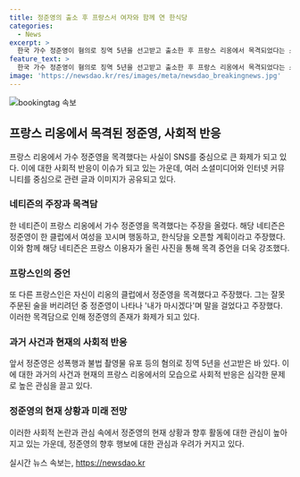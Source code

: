```yaml
---
title: 정준영의 출소 후 프랑스서 여자와 함께 연 한식당
categories:
  - News
excerpt: >
  한국 가수 정준영이 혐의로 징역 5년을 선고받고 출소한 후 프랑스 리옹에서 목격되었다는 소식이 화제다. 소셜미디어를 통해 공유된 정준영의 사진과 네티즌의 목격담은 그의 활동과 이야기를 더욱 화제적으로 만들고 있다. 또한, 정준영이 프랑스에서 클럽을 방문하여 현지인과 소통하는 장면이 포착되었다는 이야기도 함께 전해지고 있다. 전체 사건의 맥락을 압축적으로 전달하며 사람들로 하여금 궁금증을 자극하는 내용을 담아낼 것이 필요하다.
feature_text: >
  한국 가수 정준영이 혐의로 징역 5년을 선고받고 출소한 후 프랑스 리옹에서 목격되었다는 소식이 화제다. 소셜미디어를 통해 공유된 정준영의 사진과 네티즌의 목격담은 그의 활동과 이야기를 더욱 화제적으로 만들고 있다. 또한, 정준영이 프랑스에서 클럽을 방문하여 현지인과 소통하는 장면이 포착되었다는 이야기도 함께 전해지고 있다. 전체 사건의 맥락을 압축적으로 전달하며 사람들로 하여금 궁금증을 자극하는 내용을 담아낼 것이 필요하다.
image: 'https://newsdao.kr/res/images/meta/newsdao_breakingnews.jpg'
---
```


<p><img src="https://newsdao.kr/res/images/meta/newsdao_breakingnews.jpg" alt="bookingtag 속보" /></p>

<h2 data-ke-size="size26">프랑스 리옹에서 목격된 정준영, 사회적 반응</h2>

<p data-ke-size="size16">프랑스 리옹에서 가수 정준영을 목격했다는 사실이 SNS를 중심으로 큰 화제가 되고 있다. 이에 대한 사회적 반응이 이슈가 되고 있는 가운데, 여러 소셜미디어와 인터넷 커뮤니티를 중심으로 관련 글과 이미지가 공유되고 있다.</p>

<h3>네티즌의 주장과 목격담</h3>

<p data-ke-size="size16">한 네티즌이 프랑스 리옹에서 가수 정준영을 목격했다는 주장을 올렸다. 해당 네티즌은 정준영이 한 클럽에서 여성을 꼬시며 행동하고, 한식당을 오픈할 계획이라고 주장했다. 이와 함께 해당 네티즌은 프랑스 이용자가 올린 사진을 통해 목격 증언을 더욱 강조했다.</p>

<h3>프랑스인의 증언</h3>

<p data-ke-size="size16">또 다른 프랑스인은 자신이 리옹의 클럽에서 정준영을 목격했다고 주장했다. 그는 잘못 주문된 술을 버리려던 중 정준영이 나타나 '내가 마시겠다'며 말을 걸었다고 주장했다. 이러한 목격담으로 인해 정준영의 존재가 화제가 되고 있다.</p>

<h3>과거 사건과 현재의 사회적 반응</h3>

<p data-ke-size="size16">앞서 정준영은 성폭행과 불법 촬영물 유포 등의 혐의로 징역 5년을 선고받은 바 있다. 이에 대한 과거의 사건과 현재의 프랑스 리옹에서의 모습으로 사회적 반응은 심각한 문제로 높은 관심을 끌고 있다.</p>

<h3>정준영의 현재 상황과 미래 전망</h3>

<p data-ke-size="size16">이러한 사회적 논란과 관심 속에서 정준영의 현재 상황과 향후 활동에 대한 관심이 높아지고 있는 가운데, 정준영의 향후 행보에 대한 관심과 우려가 커지고 있다.</p>
실시간 뉴스 속보는, <a href="https://newsdao.kr" rel="dofollow">https://newsdao.kr</a>


